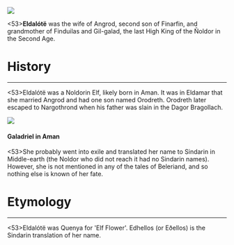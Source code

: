 ![](characters/galadriel/7.jpg)

<53>**Eldalótë** was the wife of Angrod, second son of Finarfin, and grandmother of Finduilas and Gil-galad, the last High King of the Ñoldor in the Second Age.

# History
---

<53>Eldalótë was a Noldorin Elf, likely born in Aman. It was in Eldamar that she married Angrod and had one son named Orodreth. Orodreth later escaped to Nargothrond when his father was slain in the Dagor Bragollach.

![](characters/galadriel/2.jpg)

#### Galadriel in Aman

<53>She probably went into exile and translated her name to Sindarin in Middle-earth (the Noldor who did not reach it had no Sindarin names). However, she is not mentioned in any of the tales of Beleriand, and so nothing else is known of her fate.

# Etymology

---

<53>Eldalótë was Quenya for 'Elf Flower'. Edhellos (or Eðellos) is the Sindarin translation of her name.

